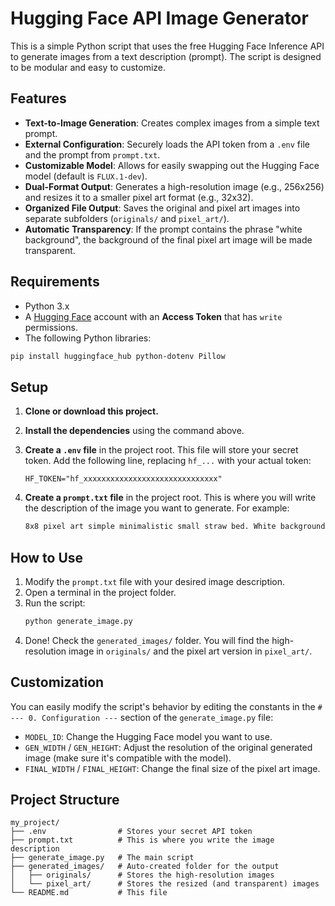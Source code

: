 # Hugging Face API Image Generator

This is a simple Python script that uses the free Hugging Face Inference API to generate images from a text description (prompt). The script is designed to be modular and easy to customize.

## Features

-   **Text-to-Image Generation**: Creates complex images from a simple text prompt.
-   **External Configuration**: Securely loads the API token from a `.env` file and the prompt from `prompt.txt`.
-   **Customizable Model**: Allows for easily swapping out the Hugging Face model (default is `FLUX.1-dev`).
-   **Dual-Format Output**: Generates a high-resolution image (e.g., 256x256) and resizes it to a smaller pixel art format (e.g., 32x32).
-   **Organized File Output**: Saves the original and pixel art images into separate subfolders (`originals/` and `pixel_art/`).
-   **Automatic Transparency**: If the prompt contains the phrase "white background", the background of the final pixel art image will be made transparent.

## Requirements

-   Python 3.x
-   A [Hugging Face](https://huggingface.co/) account with an **Access Token** that has `write` permissions.
-   The following Python libraries:

```bash
pip install huggingface_hub python-dotenv Pillow
```

## Setup

1.  **Clone or download this project.**

2.  **Install the dependencies** using the command above.

3.  **Create a `.env` file** in the project root. This file will store your secret token. Add the following line, replacing `hf_...` with your actual token:
    ```
    HF_TOKEN="hf_xxxxxxxxxxxxxxxxxxxxxxxxxxxxxx"
    ```

4.  **Create a `prompt.txt` file** in the project root. This is where you will write the description of the image you want to generate. For example:
    ```txt
    8x8 pixel art simple minimalistic small straw bed. White background.
    ```

## How to Use

1.  Modify the `prompt.txt` file with your desired image description.
2.  Open a terminal in the project folder.
3.  Run the script:
    ```bash
    python generate_image.py
    ```
4.  Done! Check the `generated_images/` folder. You will find the high-resolution image in `originals/` and the pixel art version in `pixel_art/`.

## Customization

You can easily modify the script's behavior by editing the constants in the `# --- 0. Configuration ---` section of the `generate_image.py` file:

-   `MODEL_ID`: Change the Hugging Face model you want to use.
-   `GEN_WIDTH` / `GEN_HEIGHT`: Adjust the resolution of the original generated image (make sure it's compatible with the model).
-   `FINAL_WIDTH` / `FINAL_HEIGHT`: Change the final size of the pixel art image.

## Project Structure

```
my_project/
├── .env                # Stores your secret API token
├── prompt.txt          # This is where you write the image description
├── generate_image.py   # The main script
├── generated_images/   # Auto-created folder for the output
│   ├── originals/      # Stores the high-resolution images
│   └── pixel_art/      # Stores the resized (and transparent) images
└── README.md           # This file
```